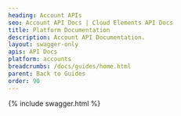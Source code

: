 ```yaml
---
heading: Account APIs
seo: Account API Docs | Cloud Elements API Docs
title: Platform Documentation
description: Account API Documentation.
layout: swagger-only
apis: API Docs
platform: accounts
breadcrumbs: /docs/guides/home.html
parent: Back to Guides
order: 90
---
```


{% include swagger.html %}
